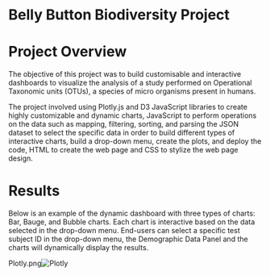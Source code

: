 # Belly Button Biodiversity Project

# Project Overview
The objective of this project was to build customisable and interactive dashboards to visualize the analysis of a study performed on Operational Taxonomic units (OTUs), a species of micro organisms present in humans.

The project involved using Plotly.js and D3 JavaScript libraries to create highly customizable and dynamic charts, JavaScript to perform operations on the data such as mapping, filtering, sorting, and parsing the JSON dataset to select the specific data in order to build different types of interactive charts, build a drop-down menu, create the plots, and deploy the code, HTML to create the web page and CSS to stylize the web page design. 

# Results

Below is an example of the dynamic dashboard with three types of charts: Bar, Bauge, and Bubble charts. Each chart is interactive based on the data selected in the drop-down menu. End-users can select a specific test subject ID in the drop-down menu, the Demographic Data Panel and the charts will dynamically display the results.


Plotly.png![Plotly](https://user-images.githubusercontent.com/80140082/120938091-100c5500-c6c6-11eb-8012-625b983594b4.png)
